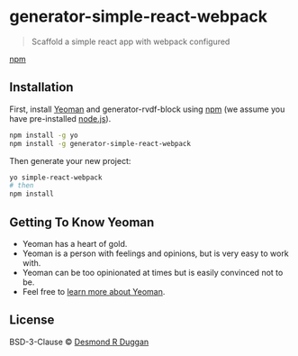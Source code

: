 # generator-simple-react-webpack
> Scaffold a simple react app with webpack configured

[npm](https://www.npmjs.com/package/generator-simple-react-webpack)

## Installation

First, install [Yeoman](http://yeoman.io) and generator-rvdf-block using [npm](https://www.npmjs.com/) (we assume you have pre-installed [node.js](https://nodejs.org/)).

```bash
npm install -g yo
npm install -g generator-simple-react-webpack
```

Then generate your new project:

```bash
yo simple-react-webpack
# then 
npm install
```

## Getting To Know Yeoman

 * Yeoman has a heart of gold.
 * Yeoman is a person with feelings and opinions, but is very easy to work with.
 * Yeoman can be too opinionated at times but is easily convinced not to be.
 * Feel free to [learn more about Yeoman](http://yeoman.io/).

## License

BSD-3-Clause © [Desmond R Duggan ](www.desmondrduggan.com)
